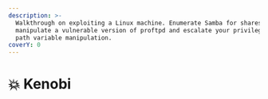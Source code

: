 ```yaml
---
description: >-
  Walkthrough on exploiting a Linux machine. Enumerate Samba for shares,
  manipulate a vulnerable version of proftpd and escalate your privileges with
  path variable manipulation.
coverY: 0
---
```


# 💥 Kenobi

